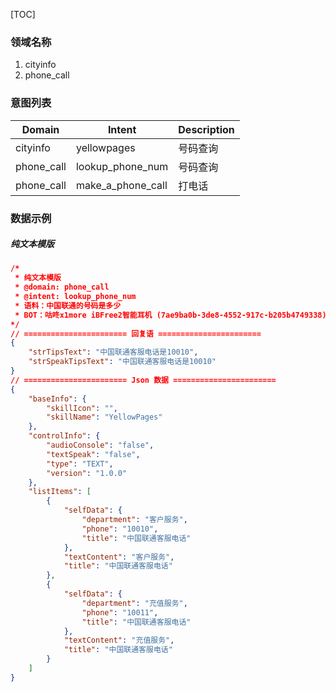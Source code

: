 [TOC]

### 领域名称
1. cityinfo
2. phone_call

### 意图列表

| Domain    | Intent            | Description                         |
| ----------| ----------------- | ----------------------------------- |
| cityinfo  | yellowpages       | 号码查询                             |
| phone_call| lookup_phone_num  | 号码查询                             |
| phone_call| make_a_phone_call | 打电话                               |

### 数据示例
##### 纯文本模版

```json
/*
 * 纯文本模版
 * @domain: phone_call
 * @intent: lookup_phone_num
 * 语料：中国联通的号码是多少
 * BOT：咕咚x1more iBFree2智能耳机 (7ae9ba0b-3de8-4552-917c-b205b4749338)
*/ 
// ======================= 回复语 =======================
{
	"strTipsText": "中国联通客服电话是10010",
	"strSpeakTipsText": "中国联通客服电话是10010"
}
// ======================= Json 数据 =======================
{
    "baseInfo": {
        "skillIcon": "", 
        "skillName": "YellowPages"
    }, 
    "controlInfo": {
        "audioConsole": "false", 
        "textSpeak": "false", 
        "type": "TEXT", 
        "version": "1.0.0"
    }, 
    "listItems": [
        {
            "selfData": {
                "department": "客户服务", 
                "phone": "10010", 
                "title": "中国联通客服电话"
            }, 
            "textContent": "客户服务", 
            "title": "中国联通客服电话"
        }, 
        {
            "selfData": {
                "department": "充值服务", 
                "phone": "10011", 
                "title": "中国联通客服电话"
            }, 
            "textContent": "充值服务", 
            "title": "中国联通客服电话"
        }
    ]
}
```